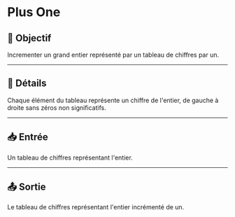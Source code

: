 # Plus One

## 🎯 Objectif

Incrementer un grand entier représenté par un tableau de chiffres par un.

---

## 📝 Détails

Chaque élément du tableau représente un chiffre de l'entier, de gauche à droite sans zéros non significatifs.

---

## 📥 Entrée

Un tableau de chiffres représentant l'entier.

---

## 📤 Sortie

Le tableau de chiffres représentant l'entier incrémenté de un.


